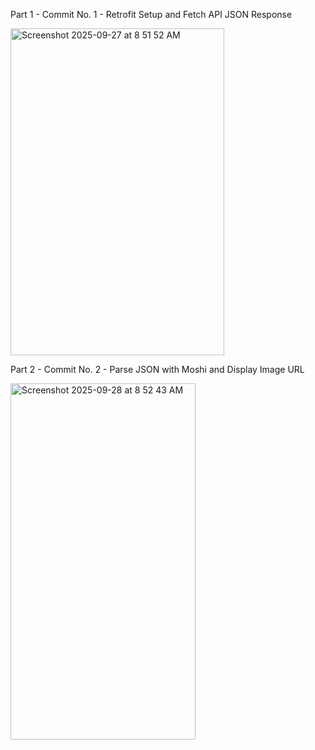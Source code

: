 Part 1 - Commit No. 1 - Retrofit Setup and Fetch API JSON Response

<img width="342" height="523" alt="Screenshot 2025-09-27 at 8 51 52 AM" src="https://github.com/user-attachments/assets/4c896dfa-76b3-43fe-905d-0919ea50dc61" />

Part 2 - Commit No. 2 - Parse JSON with Moshi and Display Image URL

<img width="296" height="570" alt="Screenshot 2025-09-28 at 8 52 43 AM" src="https://github.com/user-attachments/assets/5d9b522c-5a9b-4756-9b08-94ec98294ca2" />
